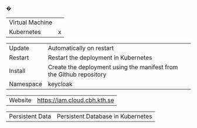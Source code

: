 <span>�</span>

|                 |   |
| --------------- | - |
| Virtual Machine |   |
| Kubernetes      | x |

|           |                                                                     |
| --------- | ------------------------------------------------------------------- |
| Update    | Automatically on restart                                            |
| Restart   | Restart the deployment in Kubernetes                                |
| Install   | Create the deployment using the manifest from the Github repository |
| Namespace | keycloak                                                            |

|         |                                |
| ------- | ------------------------------ |
| Website | <https://iam.cloud.cbh.kth.se> |

|                 |                                   |
| --------------- | --------------------------------- |
| Persistent Data | Persistent Database in Kubernetes |